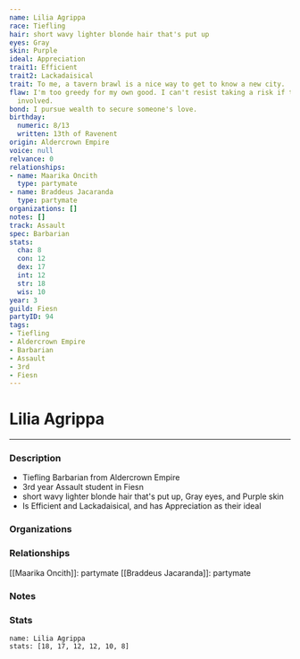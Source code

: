 ```yaml
---
name: Lilia Agrippa
race: Tiefling
hair: short wavy lighter blonde hair that's put up
eyes: Gray
skin: Purple
ideal: Appreciation
trait1: Efficient
trait2: Lackadaisical
trait: To me, a tavern brawl is a nice way to get to know a new city.
flaw: I'm too greedy for my own good. I can't resist taking a risk if there's money
  involved.
bond: I pursue wealth to secure someone's love.
birthday:
  numeric: 8/13
  written: 13th of Ravenent
origin: Aldercrown Empire
voice: null
relvance: 0
relationships:
- name: Maarika Oncith
  type: partymate
- name: Braddeus Jacaranda
  type: partymate
organizations: []
notes: []
track: Assault
spec: Barbarian
stats:
  cha: 8
  con: 12
  dex: 17
  int: 12
  str: 18
  wis: 10
year: 3
guild: Fiesn
partyID: 94
tags:
- Tiefling
- Aldercrown Empire
- Barbarian
- Assault
- 3rd
- Fiesn
---
```

# Lilia Agrippa
---
### Description
- Tiefling Barbarian from Aldercrown Empire
- 3rd year Assault student in Fiesn
- short wavy lighter blonde hair that's put up, Gray eyes, and Purple skin
- Is Efficient and Lackadaisical, and has Appreciation as their ideal

### Organizations

### Relationships
[[Maarika Oncith]]: partymate
[[Braddeus Jacaranda]]: partymate

### Notes

### Stats
```statblock
name: Lilia Agrippa
stats: [18, 17, 12, 12, 10, 8]
```